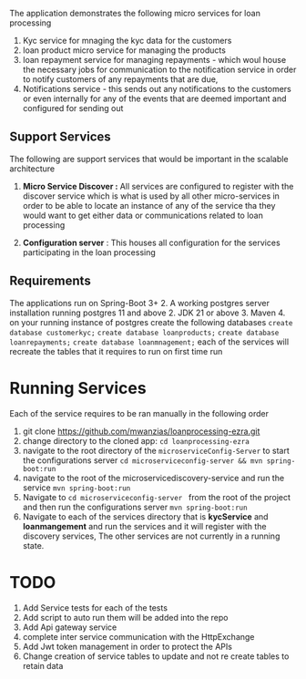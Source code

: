 The application demonstrates the following micro services for loan processing 
1. Kyc service for mnaging the kyc data for the customers 
2. loan product micro service for managing the products 
3. loan repayment service for managing repayments - which woul house the necessary jobs for communication to the notification service in
order to notify customers of any repayments that are due, 
4. Notifications service - this sends out any notifications to the customers or even internally for any of the events that 
are deemed important and configured for sending out

## Support Services

The following are support services that would be important in the scalable architecture 
1. **Micro Service Discover :** All services are configured to register with the discover service which is 
what is used by all other micro-services in order to be able to locate an instance of any of the service tha they would want to get either data or communications related to loan processing 

2. **Configuration server** : This houses all configuration for the services participating in the loan processing


## Requirements
The applications run on Spring-Boot 3+
2. A working postgres server installation running postgres 11 and above 
2. JDK 21 or above
3.  Maven
4. on your running instance of postgres create the following databases
`create database customerkyc;`
`create database loanproducts;` 
`create database loanrepayments;` 
`create database loanmnagement;`
each of the services will recreate the tables that it requires to run on first time run

# Running Services

Each of the service requires to be ran manually in the following order 

1. git clone  https://github.com/mwanzias/loanprocessing-ezra.git
2. change directory to the cloned app: `cd loanprocessing-ezra`
2. navigate to the root directory of the ``microserviceConfig-Server`` to start the configurations server `cd microserviceconfig-server && mvn spring-boot:run`  
2. navigate to the root of the microservicediscovery-service and run the service ``mvn spring-boot:run``
3. Navigate to ``cd microserviceconfig-server `` from the root of the project and then run the configurations server ``mvn spring-boot:run``
4. Navigate to each of the services directory that is **kycService** and **loanmangement** and run the services and it will register with the discovery services, The other services are  not currently in a running state.


# TODO
1. Add Service tests for each of the tests
2. Add script to auto run them will be added into the repo
2. Add Api gateway service 
3. complete inter service communication with the HttpExchange 
4. Add Jwt token management in order to protect the APIs
5. Change creation of service tables to update and not re create tables to retain data 

